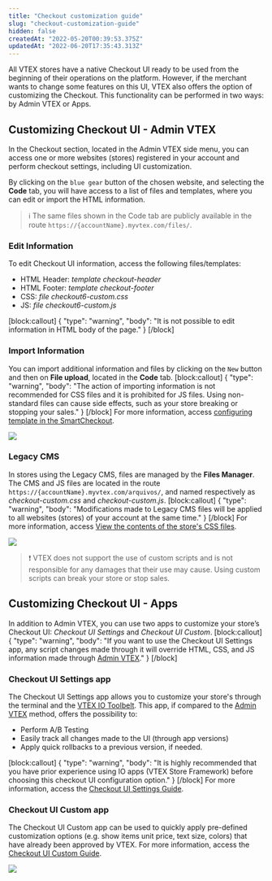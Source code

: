 ```yaml
---
title: "Checkout customization guide"
slug: "checkout-customization-guide"
hidden: false
createdAt: "2022-05-20T00:39:53.375Z"
updatedAt: "2022-06-20T17:35:43.313Z"
---
```

All VTEX stores have a native Checkout UI ready to be used from the beginning of their operations on the platform. However, if the merchant wants to change some features on this UI, VTEX also offers the option of customizing the Checkout. This functionality can be performed in two ways: by Admin VTEX or Apps.

## Customizing Checkout UI - Admin VTEX

In the Checkout section, located in the Admin VTEX side menu, you can access one or more websites (stores) registered in your account and perform checkout settings, including UI customization.

By clicking on the `blue gear` button of the chosen website, and selecting the **Code** tab, you will have access to a list of files and templates, where you can edit or import the HTML information.
>ℹ️ The same files shown in the Code tab are publicly available in the route `https://{accountName}.myvtex.com/files/`.

### Edit Information

To edit Checkout UI information, access the following files/templates:

- HTML Header: _template_ _checkout-header_
- HTML Footer: _template_ _checkout-footer_
- CSS: _file checkout6-custom.css_
- JS: _file checkout6-custom.js_

[block:callout]
{
  "type": "warning",
  "body": "It is not possible to edit information in HTML body of the page."
}
[/block]

### Import Information

You can import additional information and files by clicking on the `New` button and then on **File upload**, located in the **Code** tab.
[block:callout]
{
  "type": "warning",
  "body": "The action of importing information is not recommended for CSS files and it is prohibited for JS files. Using non-standard files can cause side effects, such as your store breaking or stopping your sales."
}
[/block]
For more information, access [configuring template in the SmartCheckout](https://help.vtex.com/en/tutorial/configurar-template-no-smartcheckout--frequentlyAskedQuestions_599#).

![](https://cdn.jsdelivr.net/gh/vtexdocs/dev-portal-content@readme-docs/docs/guides/Checkout/customization/a8afebf-Code_page_47.PNG)

### Legacy CMS

In stores using the Legacy CMS, files are managed by the **Files Manager**. The CMS and JS files are located in the route `https://{accountName}.myvtex.com/arquivos/`, and named respectively as _checkout-custom.css_ and _checkout-custom.js_.
[block:callout]
{
  "type": "warning",
  "body": "Modifications made to Legacy CMS files will be applied to all websites (stores) of your account at the same time."
}
[/block]
For more information, access [View the contents of the store's CSS files](https://help.vtex.com/en/tutorial/view-the-contents-of-the-stores-css-files--U5v7DXpRSee86uqiKQUQi#).

![](https://cdn.jsdelivr.net/gh/vtexdocs/dev-portal-content@readme-docs/docs/guides/Checkout/customization/f62ee29-CMS_File_manager_60.PNG)

>❗ VTEX does not support the use of custom scripts and is not responsible for any damages that their use may cause. Using custom scripts can break your store or stop sales.

## Customizing Checkout UI - Apps

In addition to Admin VTEX, you can use two apps to customize your store’s Checkout UI: _Checkout UI Settings_ and _Checkout UI Custom_.
[block:callout]
{
  "type": "warning",
  "body": "If you want to use the Checkout UI Settings app, any script changes made through it will override HTML, CSS, and JS information made through [Admin VTEX](https://developers.vtex.com/vtex-developer-docs/docs/vtex-checkout-ui-settings)."
}
[/block]

### Checkout UI Settings app

The Checkout UI Settings app allows you to customize your store's through the terminal and the [VTEX IO Toolbelt](https://developers.vtex.com/vtex-developer-docs/docs/vtex-io-documentation-vtex-io-cli-install). This app, if compared to the [Admin VTEX](https://docs.google.com/document/d/15oDUQtf4Tywt0aLhp6fhQsuw7P-ieI6WS4Qz1wJJEWY/edit#heading=h.29eil9ypzyao) method, offers the possibility to:

- Perform A/B Testing
- Easily track all changes made to the UI (through app versions)
- Apply quick rollbacks to a previous version, if needed.

[block:callout]
{
  "type": "warning",
  "body": "It is highly recommended that you have prior experience using IO apps (VTEX Store Framework) before choosing this checkout UI configuration option."
}
[/block]
For more information, access the [Checkout UI Settings Guide](https://developers.vtex.com/vtex-developer-docs/docs/vtex-checkout-ui-settings).

### Checkout UI Custom app

The Checkout UI Custom app can be used to quickly apply pre-defined customization options (e.g. show items unit price, text size, colors) that have already been approved by VTEX. For more information, access the [Checkout UI Custom Guide](https://developers.vtex.com/vtex-developer-docs/docs/vtex-checkout-ui-custom-v0).

![](https://cdn.jsdelivr.net/gh/vtexdocs/dev-portal-content@readme-docs/docs/guides/Checkout/customization/b49efd2-Checkout_UI_Custom_view_97.PNG)
